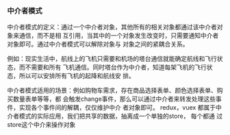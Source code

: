 ### 中介者模式

中介者模式的定义：通过⼀个中介者对象，其他所有的相关对象都通过该中介者对象来通信，⽽不是相
互引⽤，当其中的⼀个对象发⽣改变时，只需要通知中介者对象即可。通过中介者模式可以解除对象与
对象之间的紧耦合关系。

例如：现实⽣活中，航线上的⻜机只需要和机场的塔台通信就能确定航线和⻜⾏状态，⽽不需要和所有
⻜机通信。同时塔台作为中介者，知道每架⻜机的⻜⾏状态，所以可以安排所有⻜机的起降和航线安
排。

中介者模式适⽤的场景：例如购物⻋需求，存在商品选择表单、颜⾊选择表单、购买数量表单等等，都
会触发change事件，那么可以通过中介者来转发处理这些事件，实现各个事件间的解耦，仅仅维护中介
者对象即可。
redux，vuex 都属于中介者模式的实际应⽤，我们把共享的数据，抽离成⼀个单独的store， 每个都通
过store这个中介来操作对象